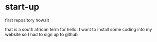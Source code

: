 # start-up
first repository
howzit

that is a south african term for hello. 
I want to install some coding into my website
so I had to sign up to github

